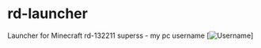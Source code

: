 # rd-launcher
Launcher for Minecraft rd-132211
superss - my pc username
[![Username](https://sanyasho.github.io/username.png)]
